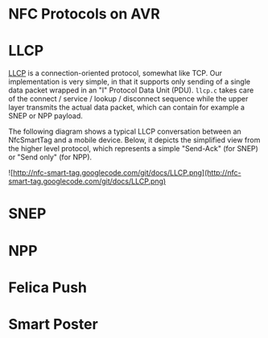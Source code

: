 # NFC Protocols on AVR #


# LLCP #

[LLCP](http://www.nfc-forum.org/specs/spec_list/) is a connection-oriented protocol, somewhat like TCP. Our implementation is very simple, in that it supports only sending of a single data packet wrapped in an "I" Protocol Data Unit (PDU). `llcp.c` takes care of the connect  / service / lookup / disconnect sequence while the upper layer transmits the actual data packet, which can contain for example a SNEP or NPP payload.

The following diagram shows a typical LLCP conversation between an NfcSmartTag and a mobile device. Below, it depicts the simplified view from the higher level protocol, which represents a simple "Send-Ack" (for SNEP) or "Send only" (for NPP).

![http://nfc-smart-tag.googlecode.com/git/docs/LLCP.png](http://nfc-smart-tag.googlecode.com/git/docs/LLCP.png)

# SNEP #


# NPP #

# Felica Push #


# Smart Poster #